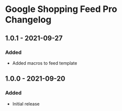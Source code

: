 # Google Shopping Feed Pro Changelog

## 1.0.1 - 2021-09-27
### Added
- Added macros to feed template

## 1.0.0 - 2021-09-20
### Added
- Initial release
